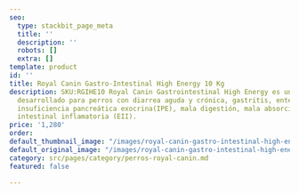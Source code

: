 ```yaml
---
seo:
  type: stackbit_page_meta
  title: ''
  description: ''
  robots: []
  extra: []
template: product
id: ''
title: Royal Canin Gastro-Intestinal High Energy 10 Kg
description: SKU:RGIHE10 Royal Canin Gastrointestinal High Energy es un alimento seco
  desarrollado para perros con diarrea aguda y crónica, gastritis, enteritis, colitis,
  insuficiencia pancreática exocrina(IPE), mala digestión, mala absorción y enfermedad
  intestinal inflamatoria (EII).
price: '1,280'
order: 
default_thumbnail_image: "/images/royal-canin-gastro-intestinal-high-energy.jpg"
default_original_image: "/images/royal-canin-gastro-intestinal-high-energy.jpg"
category: src/pages/category/perros-royal-canin.md
featured: false

---
```

